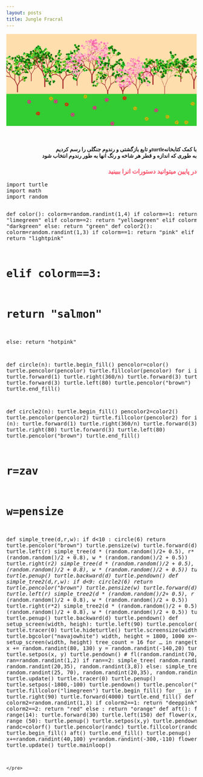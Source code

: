 ```yaml
---
layout: posts
title: Jungle Fracral
---
```

![Photo](\assets\images\jungle.png)
<html>
<body>
<br>
<h4 style="text-align:right ;font-family: Tahoma">
   و تابع بازگشتی و رندوم جنگلی را رسم کردیمturtleبا کمک کتابخانه
<br>
به طوری که اندازه و قطر هر شاخه و رنگ انها به طور رندوم انتخاب شود
</h4>
<h3 style="text-align: right;font-family: Tahoma; color:rgba(249, 2, 35, 0.686)">در پایین میتوانید دستورات انرا ببینید</h3>
<pre>import turtle
import math
import random

def color():
   colorm=random.randint(1,4)
   if colorm==1:
       return "limegreen"
   elif colorm==2:
       return "yellowgreen"
   elif colorm==3:
       return "darkgreen"
   else:
       return "green"
def color2():
   colorm=random.randint(1,3)
   if colorm==1:
       return "pink"
   elif colorm==2:
       return "lightpink"
#    elif colorm==3:
#        return "salmon"
   else:
       return "hotpink"

def circle(n):
    turtle.begin_fill()
    pencolor=color()
    turtle.pencolor(pencolor)
    turtle.fillcolor(pencolor)
    for i in range (n):
       turtle.forward(1)
       turtle.right(360/n)
       turtle.forward(3)
       turtle.right(80)
       turtle.forward(3)
       turtle.left(80)
    turtle.pencolor("brown")
    turtle.end_fill()

def circle2(n):
    turtle.begin_fill()
    pencolor2=color2()
    turtle.pencolor(pencolor2)
    turtle.fillcolor(pencolor2)
    for i in range (n):
       turtle.forward(1)
       turtle.right(360/n)
       turtle.forward(3)
       turtle.right(80)
       turtle.forward(3)
       turtle.left(80)
    turtle.pencolor("brown")
    turtle.end_fill()         

# r=zav
# w=pensize
def simple_tree(d,r,w):
    if d<10 :
        circle(6)
        return
    turtle.pencolor("brown")
    turtle.pensize(w)
    turtle.forward(d)
    turtle.left(r)
    simple_tree(d * (random.random()/2+ 0.5), 
                r* (random.random()/2 + 0.8), 
                w * (random.random()/2 + 0.5))
    turtle.right(r*2) 
    simple_tree(d * (random.random()/2 + 0.5), 
               r * (random.random()/2 + 0.8), 
               w * (random.random()/2 + 0.5))
    turtle.left(r)
    turtle.penup()
    turtle.backward(d)
    turtle.pendown()
def simple_tree2(d,r,w):
    if d<9:
        circle2(6)
        return
    turtle.pencolor("brown")
    turtle.pensize(w)
    turtle.forward(d)
    turtle.left(r)
    simple_tree2(d * (random.random()/2+ 0.5), 
                r* (random.random()/2 + 0.8), 
                w * (random.random()/2 + 0.5))
    turtle.right(r*2) 
    simple_tree2(d * (random.random()/2 + 0.5), 
               r * (random.random()/2 + 0.8), 
               w * (random.random()/2 + 0.5))
    turtle.left(r)
    turtle.penup()
    turtle.backward(d)
    turtle.pendown()
def setup_screen(width, heigh):
    turtle.left(90)
    turtle.pencolor("brown")
    turtle.tracer(0)
    turtle.hideturtle()
    turtle.screensize(width, heigh)
    turtle.bgcolor("navajowhite")
width, height = 1800, 1000
x=-800
y=-800
setup_screen(width, height)
tree_count = 16
for ـ in range(tree_count):
    x += random.randint(80, 130)
    y = random.randint(-140,20)
    turtle.penup()
    turtle.setpos(x, y)
    turtle.pendown()
    # fl(random.randint(70,230))
    ran=random.randint(1,2)
    if ran==2:
      simple_tree(
        random.randint(45, 70), 
        random.randint(20,35), 
        random.randint(3,8))
    else:
        simple_tree2(
        random.randint(25, 70), 
        random.randint(20,35), 
        random.randint(3,8))
    turtle.update()
turtle.tracer(0)
turtle.penup()
turtle.setpos(-1800,-100)
turtle.pendown()
turtle.pencolor("limegreen")
turtle.fillcolor("limegreen")
turtle.begin_fill()
for _ in range (4):
    turtle.right(90)
    turtle.forward(4000)
turtle.end_fill()
def colorf():
   colorm2=random.randint(1,3)
   if colorm2==1:
       return "deeppink"
   elif colorm2==2:
       return "red"
   else :
       return "orange"
def aft():
    for i in range(14):
        turtle.forward(30)
        turtle.left(150)
def flower(x,y):
  for _ in range (50):
    turtle.penup()
    turtle.setpos(x,y)
    turtle.pendown()
    randc=colorf()
    turtle.pencolor(randc)
    turtle.fillcolor(randc)
    turtle.begin_fill()
    aft()
    turtle.end_fill()
    turtle.penup()
    x+=random.randint(40,100)
    y=random.randint(-300,-110)
flower(-500,-170)
turtle.update()
turtle.mainloop()

    </pre>
</body>
</html>